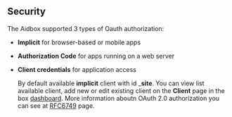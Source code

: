 ## Security

The Aidbox supported 3 types of Oauth authorization:
 * __Implicit__ for browser-based or mobile apps
 * __Authorization Code__ for apps running on a web server
 * __Client credentials__ for application access

     By default available __implicit__ client with id ___site__. You can view list available client, add new or edit existing client on the __Client__ page in the box [dashboard](/dashboard.html#/). More information aboutn OAuth 2.0 authorization you can see at [RFC6749](https://tools.ietf.org/html/rfc6749) page.
